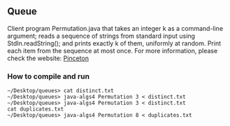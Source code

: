 ## Queue
Client program Permutation.java that takes an integer k as a command-line argument; reads a sequence of strings from standard input using StdIn.readString(); and prints exactly k of them, uniformly at random. Print each item from the sequence at most once. For more information, please check the website: [Pinceton](https://coursera.cs.princeton.edu/algs4/assignments/queues/specification.php)

### How to compile and run
```
~/Desktop/queues> cat distinct.txt
~/Desktop/queues> java-algs4 Permutation 3 < distinct.txt
~/Desktop/queues> java-algs4 Permutation 3 < distinct.txt
cat duplicates.txt
~/Desktop/queues> java-algs4 Permutation 8 < duplicates.txt
```

